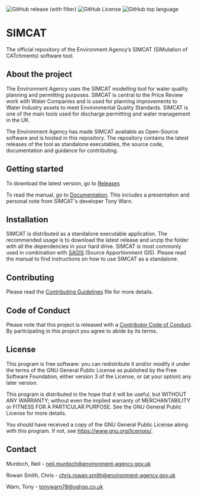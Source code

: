 ![GitHub release (with filter)](https://img.shields.io/github/v/release/DEFRA/simcat)
![GitHub License](https://img.shields.io/github/license/DEFRA/simcat)
![GitHub top language](https://img.shields.io/github/languages/top/DEFRA/simcat)

# SIMCAT

The official repository of the Environment Agency’s SIMCAT (SIMulation of CATchments) software tool. 

## About the project

The Environment Agency uses the SIMCAT modelling tool for water quality planning and permitting purposes. SIMCAT is central to the Price Review work with Water Companies and is used for planning improvements to Water Industry assets to meet Environmental Quality Standards. SIMCAT is one of the main tools used for discharge permitting and water management in the UK.

The Environment Agency has made SIMCAT available as Open-Source software and is hosted in this repository. The repository contains the latest releases of the tool as standalone executables, the source code, documentation and guidance for contributing.

## Getting started

To download the latest version, go to [Releases](/executables/README.md)

To read the manual, go to [Documentation](/docs). This includes a presentation and personal note from SIMCAT's developer Tony Warn.

## Installation

SIMCAT is distributed as a standalone executable application. The recommended usage is to download the latest release and unzip the folder with all the dependencies in your hard drive. SIMCAT is most commonly used in combination with [SAGIS](https://sagis.ukwir.org/sagis/welcome) (Source Apportionment GIS). Please read the manual to find instructions on how to use SIMCAT as a standalone.

## Contributing

Please read the [Contributing Guidelines](CONTRIBUTING.md) file for more details.

## Code of Conduct

Please note that this project is released with a [Contributor Code of Conduct](CONDUCT.md). By participating in this project you agree to abide by its terms.

## License

This program is free software: you can redistribute it and/or modify it under the terms of the GNU General Public License as published by the Free Software Foundation, either version 3 of the License, or (at your option) any later version.

This program is distributed in the hope that it will be useful, but WITHOUT ANY WARRANTY; without even the implied warranty of MERCHANTABILITY or FITNESS FOR A PARTICULAR PURPOSE. See the GNU General Public License for more details.

You should have received a copy of the GNU General Public License along with this program. If not, see <https://www.gnu.org/licenses/>.

## Contact

Murdoch, Neil - neil.murdoch@environment-agency.gov.uk

Rowan Smith, Chris - chris.rowan.smith@environment-agency.gov.uk

Warn, Tony - tonywarn78@yahoo.co.uk
